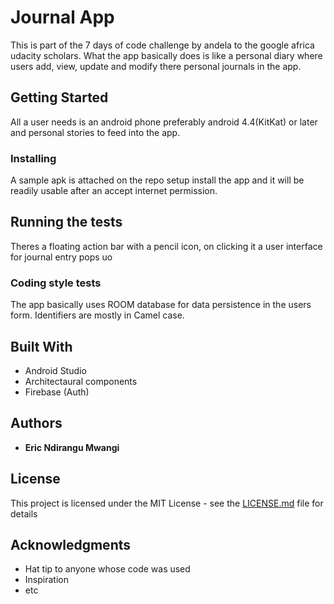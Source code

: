 # Journal App

This is part of the 7 days of code challenge by andela to the google africa udacity scholars. What the app basically does is like a personal diary where
users add, view, update and modify there personal journals in the app. 

## Getting Started

All a user needs is an android phone preferably android 4.4(KitKat) or later and personal stories to feed into the app.


### Installing

A sample apk is attached on the repo setup install the app and it will be readily usable after an accept internet permission.

## Running the tests

Theres a floating action bar with a pencil icon, on clicking it a user interface for journal entry pops uo



### Coding style tests

The app basically uses ROOM database for data persistence in the users form.
Identifiers are mostly in Camel case.



## Built With

* Android Studio
* Architectaural components
* Firebase (Auth)


## Authors

* **Eric Ndirangu Mwangi** 


## License

This project is licensed under the MIT License - see the [LICENSE.md](LICENSE.md) file for details

## Acknowledgments

* Hat tip to anyone whose code was used
* Inspiration
* etc

